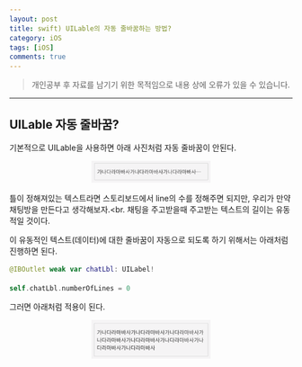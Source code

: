 ```yaml
---
layout: post
title: swift) UILable의 자동 줄바꿈하는 방법?
category: iOS
tags: [iOS]
comments: true
---
```


> 개인공부 후 자료를 남기기 위한 목적임으로 내용 상에 오류가 있을 수 있습니다.    

<hr>

## UILable 자동 줄바꿈?

기본적으로 UILable을 사용하면 아래 사진처럼 자동 줄바꿈이 안된다.

<center>
<figure>
<img src="/assets/post-img/iOS/iOS2/67.png" alt="" width="50%">
</figure>
</center>

틀이 정해져있는 텍스트라면 스토리보드에서 line의 수를 정해주면 되지만, 우리가 만약 채팅방을 만든다고 생각해보자.<br.
채팅을 주고받을때 주고받는 텍스트의 길이는 유동적일 것이다.

이 유동적인 텍스트(데이터)에 대한 줄바꿈이 자동으로 되도록 하기 위해서는 아래처럼 진행하면 된다.

```swift
@IBOutlet weak var chatLbl: UILabel!

self.chatLbl.numberOfLines = 0
```

그러면 아래처럼 적용이 된다.

<center>
<figure>
<img src="/assets/post-img/iOS/iOS2/68.png" alt="" width="50%">
</figure>
</center>
